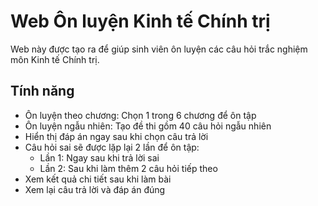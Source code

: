 # Web Ôn luyện Kinh tế Chính trị

Web này được tạo ra để giúp sinh viên ôn luyện các câu hỏi trắc nghiệm môn Kinh tế Chính trị.

## Tính năng

- Ôn luyện theo chương: Chọn 1 trong 6 chương để ôn tập
- Ôn luyện ngẫu nhiên: Tạo đề thi gồm 40 câu hỏi ngẫu nhiên
- Hiển thị đáp án ngay sau khi chọn câu trả lời
- Câu hỏi sai sẽ được lặp lại 2 lần để ôn tập:
  - Lần 1: Ngay sau khi trả lời sai
  - Lần 2: Sau khi làm thêm 2 câu hỏi tiếp theo
- Xem kết quả chi tiết sau khi làm bài
- Xem lại câu trả lời và đáp án đúng

